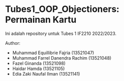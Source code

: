 # Tubes1_OOP_Objectioners: Permainan Kartu

Ini adalah repository untuk Tubes 1 IF2210 2022/2023.

Author:
- Muhammad Equillibrie Fajria (13521047)
- Muhammad Farrel Danendra Rachim (13521048)
- Fazel Ginanda (13521098)
- Haidar Hamda (13521105)
- Edia Zaki Naufal Ilman (13521141)
